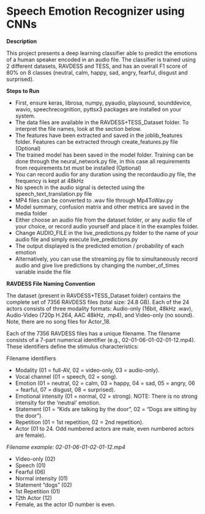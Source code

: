 # Speech Emotion Recognizer using CNNs

**Description**

This project presents a deep learning classifier able to predict the emotions of a human speaker encoded in an audio file. The classifier is trained using 2 different datasets, RAVDESS and TESS, and has an overall F1 score of 80% on 8 classes (neutral, calm, happy, sad, angry, fearful, disgust and surprised).

**Steps to Run**

- First, ensure keras, librosa, numpy, pyaudio, playsound, sounddevice, wavio, speechrecognition, pyttsx3 packages are installed on your system.
- The data files are available in the RAVDESS+TESS_Dataset folder. To interpret the file names, look at the section below.
- The features have been extracted and saved in the joblib_features folder. Features can be extracted through create_features.py file (Optional)
- The trained model has been saved in the model folder. Training can be done through the neural_network.py file, in this case all requirements from requirements.txt must be installed (Optional)
- You can record audio for any duration using the recordaudio.py file, the frequency is kept at 48kHz
- No speech in the audio signal is detected using the speech_text_translation.py file
- MP4 files can be converted to .wav file through Mp4ToWav.py 
- Model summary, confusion matrix and other metrics are saved in the media folder
- Either choose an audio file from the dataset folder, or any audio file of your choice, or record audio yourself and place it in the examples folder.
- Change AUDIO_FILE in the live_predictions.py folder to the name of your audio file and simply execute live_predictions.py
- The output displayed is the predicted emotion / probability of each emotion
- Alternatively, you can use the streaming.py file to simultaneously record audio and give live predictions by changing the number_of_times variable inside the file

**RAVDESS File Naming Convention**

The dataset (present in RAVDESS+TESS_Dataset folder) contains the complete set of 7356 RAVDESS files (total size: 24.8 GB). Each of the 24 actors consists of three modality formats: Audio-only (16bit, 48kHz .wav), Audio-Video (720p H.264, AAC 48kHz, .mp4), and Video-only (no sound).  Note, there are no song files for Actor_18.

Each of the 7356 RAVDESS files has a unique filename. The filename consists of a 7-part numerical identifier (e.g., 02-01-06-01-02-01-12.mp4). These identifiers define the stimulus characteristics:

Filename identifiers 

- Modality (01 = full-AV, 02 = video-only, 03 = audio-only).
- Vocal channel (01 = speech, 02 = song).
- Emotion (01 = neutral, 02 = calm, 03 = happy, 04 = sad, 05 = angry, 06 = fearful, 07 = disgust, 08 = surprised).
- Emotional intensity (01 = normal, 02 = strong). NOTE: There is no strong intensity for the ‘neutral’ emotion.
- Statement (01 = “Kids are talking by the door”, 02 = “Dogs are sitting by the door”).
- Repetition (01 = 1st repetition, 02 = 2nd repetition).
- Actor (01 to 24. Odd numbered actors are male, even numbered actors are female).

*Filename example: 02-01-06-01-02-01-12.mp4*

- Video-only (02)
- Speech (01)
- Fearful (06)
- Normal intensity (01)
- Statement “dogs” (02)
- 1st Repetition (01)
- 12th Actor (12)
- Female, as the actor ID number is even.
```
